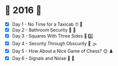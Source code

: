 # :christmas_tree: 2016 :christmas_tree:

- [x] Day 1 - No Time for a Taxicab :alarm_clock: :taxi:
- [x] Day 2 - Bathroom Security :bathtub: :police_officer: 
- [x] Day 3 - Squares With Three Sides :black_square_button: :three:
- [x] Day 4 - Security Through Obscurity :closed_lock_with_key: :fog:
- [x] Day 5 - How About a Nice Game of Chess? :blush: :chess_pawn:
- [x] Day 6 - Signals and Noise :children_crossing: :loudspeaker: